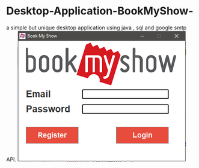 # Desktop-Application-BookMyShow-
a simple but unique desktop application using java , sql and google smtp API.
![alt text](https://github.com/biku1998/Desktop-Application-BookMyShow-/blob/master/Screenshots/1.png)


